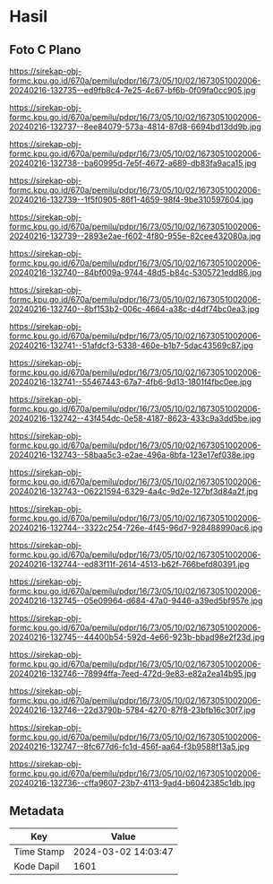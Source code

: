 # Hasil

## Foto C Plano

https://sirekap-obj-formc.kpu.go.id/670a/pemilu/pdpr/16/73/05/10/02/1673051002006-20240216-132735--ed9fb8c4-7e25-4c67-bf6b-0f09fa0cc905.jpg

https://sirekap-obj-formc.kpu.go.id/670a/pemilu/pdpr/16/73/05/10/02/1673051002006-20240216-132737--8ee84079-573a-4814-87d8-6694bd13dd9b.jpg

https://sirekap-obj-formc.kpu.go.id/670a/pemilu/pdpr/16/73/05/10/02/1673051002006-20240216-132738--ba60995d-7e5f-4672-a689-db83fa9aca15.jpg

https://sirekap-obj-formc.kpu.go.id/670a/pemilu/pdpr/16/73/05/10/02/1673051002006-20240216-132739--1f5f0905-86f1-4659-98f4-9be310597604.jpg

https://sirekap-obj-formc.kpu.go.id/670a/pemilu/pdpr/16/73/05/10/02/1673051002006-20240216-132739--2893e2ae-f602-4f80-955e-82cee432080a.jpg

https://sirekap-obj-formc.kpu.go.id/670a/pemilu/pdpr/16/73/05/10/02/1673051002006-20240216-132740--84bf009a-9744-48d5-b84c-5305721edd86.jpg

https://sirekap-obj-formc.kpu.go.id/670a/pemilu/pdpr/16/73/05/10/02/1673051002006-20240216-132740--8bf153b2-006c-4664-a38c-d4df74bc0ea3.jpg

https://sirekap-obj-formc.kpu.go.id/670a/pemilu/pdpr/16/73/05/10/02/1673051002006-20240216-132741--51afdcf3-5338-460e-b1b7-5dac43569c87.jpg

https://sirekap-obj-formc.kpu.go.id/670a/pemilu/pdpr/16/73/05/10/02/1673051002006-20240216-132741--55467443-67a7-4fb6-9d13-1801f4fbc0ee.jpg

https://sirekap-obj-formc.kpu.go.id/670a/pemilu/pdpr/16/73/05/10/02/1673051002006-20240216-132742--43f454dc-0e58-4187-8623-433c9a3dd5be.jpg

https://sirekap-obj-formc.kpu.go.id/670a/pemilu/pdpr/16/73/05/10/02/1673051002006-20240216-132743--58baa5c3-e2ae-496a-8bfa-123e17ef038e.jpg

https://sirekap-obj-formc.kpu.go.id/670a/pemilu/pdpr/16/73/05/10/02/1673051002006-20240216-132743--06221594-6329-4a4c-9d2e-127bf3d84a2f.jpg

https://sirekap-obj-formc.kpu.go.id/670a/pemilu/pdpr/16/73/05/10/02/1673051002006-20240216-132744--3322c254-726e-4f45-96d7-928488990ac6.jpg

https://sirekap-obj-formc.kpu.go.id/670a/pemilu/pdpr/16/73/05/10/02/1673051002006-20240216-132744--ed83f11f-2614-4513-b62f-766befd80391.jpg

https://sirekap-obj-formc.kpu.go.id/670a/pemilu/pdpr/16/73/05/10/02/1673051002006-20240216-132745--05e09964-d684-47a0-9446-a39ed5bf957e.jpg

https://sirekap-obj-formc.kpu.go.id/670a/pemilu/pdpr/16/73/05/10/02/1673051002006-20240216-132745--44400b54-592d-4e66-923b-bbad98e2f23d.jpg

https://sirekap-obj-formc.kpu.go.id/670a/pemilu/pdpr/16/73/05/10/02/1673051002006-20240216-132746--78994ffa-7eed-472d-9e83-e82a2ea14b95.jpg

https://sirekap-obj-formc.kpu.go.id/670a/pemilu/pdpr/16/73/05/10/02/1673051002006-20240216-132746--22d3790b-5784-4270-87f8-23bfb16c30f7.jpg

https://sirekap-obj-formc.kpu.go.id/670a/pemilu/pdpr/16/73/05/10/02/1673051002006-20240216-132747--8fc677d6-fc1d-456f-aa64-f3b9588f13a5.jpg

https://sirekap-obj-formc.kpu.go.id/670a/pemilu/pdpr/16/73/05/10/02/1673051002006-20240216-132736--cffa9607-23b7-4113-9ad4-b6042385c1db.jpg


## Metadata

| Key        | Value               |
| ---------- | ------------------- |
| Time Stamp | 2024-03-02 14:03:47 |
| Kode Dapil | 1601                |




